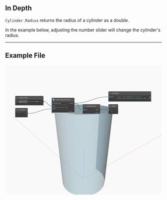 ## In Depth
`Cylinder.Radius` returns the radius of a cylinder as a double. 

In the example below, adjusting the number slider will change the cylinder's radius.

___
## Example File

![Radius](./Autodesk.DesignScript.Geometry.Cylinder.Radius_img.jpg)

